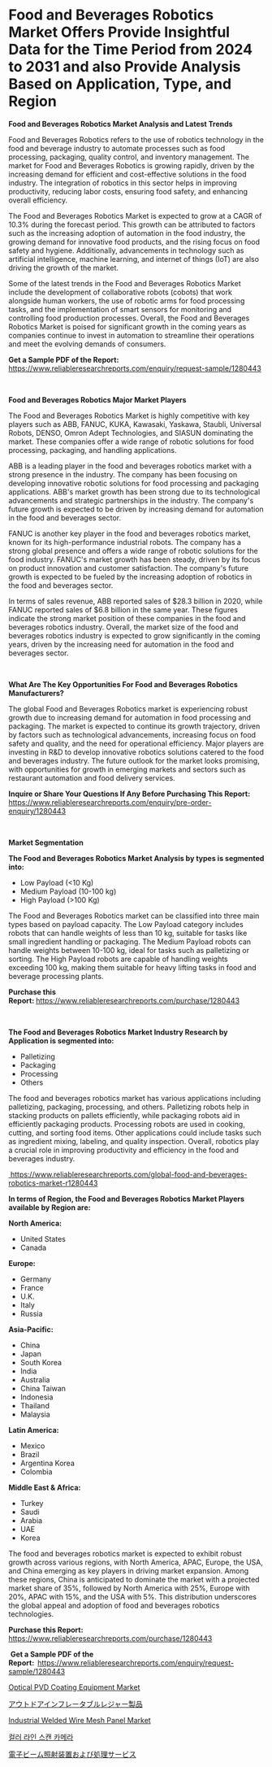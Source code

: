 <p><h1>Food and Beverages Robotics Market Offers Provide Insightful Data for the Time Period from 2024 to 2031 and also Provide Analysis Based on Application, Type, and Region</h1></p><p><strong>Food and Beverages Robotics Market Analysis and Latest Trends</strong></p>
<p><p>Food and Beverages Robotics refers to the use of robotics technology in the food and beverage industry to automate processes such as food processing, packaging, quality control, and inventory management. The market for Food and Beverages Robotics is growing rapidly, driven by the increasing demand for efficient and cost-effective solutions in the food industry. The integration of robotics in this sector helps in improving productivity, reducing labor costs, ensuring food safety, and enhancing overall efficiency.</p><p>The Food and Beverages Robotics Market is expected to grow at a CAGR of 10.3% during the forecast period. This growth can be attributed to factors such as the increasing adoption of automation in the food industry, the growing demand for innovative food products, and the rising focus on food safety and hygiene. Additionally, advancements in technology such as artificial intelligence, machine learning, and internet of things (IoT) are also driving the growth of the market.</p><p>Some of the latest trends in the Food and Beverages Robotics Market include the development of collaborative robots (cobots) that work alongside human workers, the use of robotic arms for food processing tasks, and the implementation of smart sensors for monitoring and controlling food production processes. Overall, the Food and Beverages Robotics Market is poised for significant growth in the coming years as companies continue to invest in automation to streamline their operations and meet the evolving demands of consumers.</p></p>
<p><strong>Get a Sample PDF of the Report:&nbsp;</strong> <a href="https://www.reliableresearchreports.com/enquiry/request-sample/1280443">https://www.reliableresearchreports.com/enquiry/request-sample/1280443</a></p>
<p>&nbsp;</p>
<p><strong>Food and Beverages Robotics Major Market Players</strong></p>
<p><p>The Food and Beverages Robotics Market is highly competitive with key players such as ABB, FANUC, KUKA, Kawasaki, Yaskawa, Staubli, Universal Robots, DENSO, Omron Adept Technologies, and SIASUN dominating the market. These companies offer a wide range of robotic solutions for food processing, packaging, and handling applications.</p><p>ABB is a leading player in the food and beverages robotics market with a strong presence in the industry. The company has been focusing on developing innovative robotic solutions for food processing and packaging applications. ABB's market growth has been strong due to its technological advancements and strategic partnerships in the industry. The company's future growth is expected to be driven by increasing demand for automation in the food and beverages sector.</p><p>FANUC is another key player in the food and beverages robotics market, known for its high-performance industrial robots. The company has a strong global presence and offers a wide range of robotic solutions for the food industry. FANUC's market growth has been steady, driven by its focus on product innovation and customer satisfaction. The company's future growth is expected to be fueled by the increasing adoption of robotics in the food and beverages sector.</p><p>In terms of sales revenue, ABB reported sales of $28.3 billion in 2020, while FANUC reported sales of $6.8 billion in the same year. These figures indicate the strong market position of these companies in the food and beverages robotics industry. Overall, the market size of the food and beverages robotics industry is expected to grow significantly in the coming years, driven by the increasing need for automation in the food and beverages sector.</p></p>
<p>&nbsp;</p>
<p><strong>What Are The Key Opportunities For Food and Beverages Robotics Manufacturers?</strong></p>
<p><p>The global Food and Beverages Robotics market is experiencing robust growth due to increasing demand for automation in food processing and packaging. The market is expected to continue its growth trajectory, driven by factors such as technological advancements, increasing focus on food safety and quality, and the need for operational efficiency. Major players are investing in R&D to develop innovative robotics solutions catered to the food and beverages industry. The future outlook for the market looks promising, with opportunities for growth in emerging markets and sectors such as restaurant automation and food delivery services.</p></p>
<p><strong>Inquire or Share Your Questions If Any Before Purchasing This Report:</strong> <a href="https://www.reliableresearchreports.com/enquiry/pre-order-enquiry/1280443">https://www.reliableresearchreports.com/enquiry/pre-order-enquiry/1280443</a></p>
<p>&nbsp;</p>
<p><strong>Market Segmentation</strong></p>
<p><strong>The Food and Beverages Robotics Market Analysis by types is segmented into:</strong></p>
<p><ul><li>Low Payload (<10 Kg)</li><li>Medium Payload (10-100 kg)</li><li>High Payload (>100 Kg)</li></ul></p>
<p><p>The Food and Beverages Robotics market can be classified into three main types based on payload capacity. The Low Payload category includes robots that can handle weights of less than 10 kg, suitable for tasks like small ingredient handling or packaging. The Medium Payload robots can handle weights between 10-100 kg, ideal for tasks such as palletizing or sorting. The High Payload robots are capable of handling weights exceeding 100 kg, making them suitable for heavy lifting tasks in food and beverage processing plants.</p></p>
<p><strong>Purchase this Report:&nbsp;</strong><a href="https://www.reliableresearchreports.com/purchase/1280443">https://www.reliableresearchreports.com/purchase/1280443</a></p>
<p>&nbsp;</p>
<p><strong>The Food and Beverages Robotics Market Industry Research by Application is segmented into:</strong></p>
<p><ul><li>Palletizing</li><li>Packaging</li><li>Processing</li><li>Others</li></ul></p>
<p><p>The food and beverages robotics market has various applications including palletizing, packaging, processing, and others. Palletizing robots help in stacking products on pallets efficiently, while packaging robots aid in efficiently packaging products. Processing robots are used in cooking, cutting, and sorting food items. Other applications could include tasks such as ingredient mixing, labeling, and quality inspection. Overall, robotics play a crucial role in improving productivity and efficiency in the food and beverages industry.</p></p>
<p><a href="https://www.reliableresearchreports.com/global-food-and-beverages-robotics-market-r1280443">&nbsp;https://www.reliableresearchreports.com/global-food-and-beverages-robotics-market-r1280443</a></p>
<p><strong>In terms of Region, the Food and Beverages Robotics Market Players available by Region are:</strong></p>
<p>
    <p> <strong> North America: </strong>
        <ul>
            <li>United States</li>
            <li>Canada</li>
        </ul>
        </p> 
    <p> <strong> Europe: </strong>
        <ul>
            <li>Germany</li>
            <li>France</li>
            <li>U.K.</li>
            <li>Italy</li>
            <li>Russia</li>
        </ul>
        </p> 
    <p> <strong> Asia-Pacific: </strong>
        <ul>
            <li>China</li>
            <li>Japan</li>
            <li>South Korea</li>
            <li>India</li>
            <li>Australia</li>
            <li>China Taiwan</li>
            <li>Indonesia</li>
            <li>Thailand</li>
            <li>Malaysia</li>
        </ul>
        </p> 
    <p> <strong> Latin America: </strong>
        <ul>
            <li>Mexico</li>
            <li>Brazil</li>
            <li>Argentina Korea</li>
            <li>Colombia</li>
        </ul>
        </p> 
    <p> <strong> Middle East & Africa: </strong>
        <ul>
            <li>Turkey</li>
            <li>Saudi</li>
            <li>Arabia</li>
            <li>UAE</li>
            <li>Korea</li>
        </ul>
    </p>
    </p>
<p><p>The food and beverages robotics market is expected to exhibit robust growth across various regions, with North America, APAC, Europe, the USA, and China emerging as key players in driving market expansion. Among these regions, China is anticipated to dominate the market with a projected market share of 35%, followed by North America with 25%, Europe with 20%, APAC with 15%, and the USA with 5%. This distribution underscores the global appeal and adoption of food and beverages robotics technologies.</p></p>
<p><strong>Purchase this Report: </strong><a href="https://www.reliableresearchreports.com/purchase/1280443">https://www.reliableresearchreports.com/purchase/1280443</a></p>
<p>&nbsp;<strong>Get a Sample PDF of the Report:&nbsp;&nbsp;</strong><a href="https://www.reliableresearchreports.com/enquiry/request-sample/1280443">https://www.reliableresearchreports.com/enquiry/request-sample/1280443</a></p>
<p><strong></strong></p>
<p><p><a href="https://github.com/lorenzaSchmeler/Market-Research-Report-List-1/blob/main/optical-pvd-coating-equipment-market.md">Optical PVD Coating Equipment Market</a></p><p><a href="https://medium.com/@munroco657/%E5%B1%8B%E5%A4%96%E8%86%A8%E3%82%89%E3%81%BE%E3%81%9B%E3%81%9F%E3%83%AC%E3%82%B8%E3%83%A3%E3%83%BC%E8%A3%BD%E5%93%81%E5%B8%82%E5%A0%B4-2031%E5%B9%B4%E3%81%BE%E3%81%A7%E3%81%AE%E6%88%90%E5%8A%9F%E3%81%99%E3%82%8B%E3%83%93%E3%82%B8%E3%83%8D%E3%82%B9%E6%88%A6%E7%95%A5%E3%81%AE%E9%8D%B5-b1b494cd1105">アウトドアインフレータブルレジャー製品</a></p><p><a href="https://github.com/ruddyyedelwadw/Market-Research-Report-List-2/blob/main/industrial-welded-wire-mesh-panel-market.md">Industrial Welded Wire Mesh Panel Market</a></p><p><a href="https://github.com/romeshmittrochakma11/Market-Research-Report-List-1/blob/main/948260789946.md">컬러 라인 스캔 카메라</a></p><p><a href="https://github.com/gfggqjbfys368009/Market-Research-Report-List-2/blob/main/344141798495.md">電子ビーム照射装置および処理サービス</a></p></p>